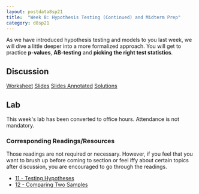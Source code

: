 ```yaml
---
layout: postdata8sp21
title:  "Week 8: Hypothesis Testing (Continued) and Midterm Prep"
category: d8sp21
---
```


As we have introduced hypothesis testing and models to you last week, we will dive a little deeper into a more formalized approach. You will get to practice **p-values**, **AB-testing** and **picking the right test statistics**.

## Discussion

[Worksheet](https://docs.google.com/document/d/1I-wD8OdFpWkosHBsl4ySIxuO_t-nOYkTynIXcxKtOYw/edit?usp=sharing)
[Slides](/assets/docs/d8-sp21-dis08.pdf)
[Slides Annotated](/assets/docs/d8-sp21-dis08-sol.pdf)
[Solutions](http://data8.org)

## Lab

This week's lab has been converted to office hours. Attendance is not mandatory.

### Corresponding Readings/Resources

Those readings are not required or necessary. However, if you feel that you want to brush up before coming to section or feel iffy about certain topics after discussion, you are encouraged to go through the readings.

- [11 - Testing Hypotheses](https://www.inferentialthinking.com/chapters/11/Testing_Hypotheses.html)
- [12 - Comparing Two Samples](https://www.inferentialthinking.com/chapters/12/Comparing_Two_Samples.html)


